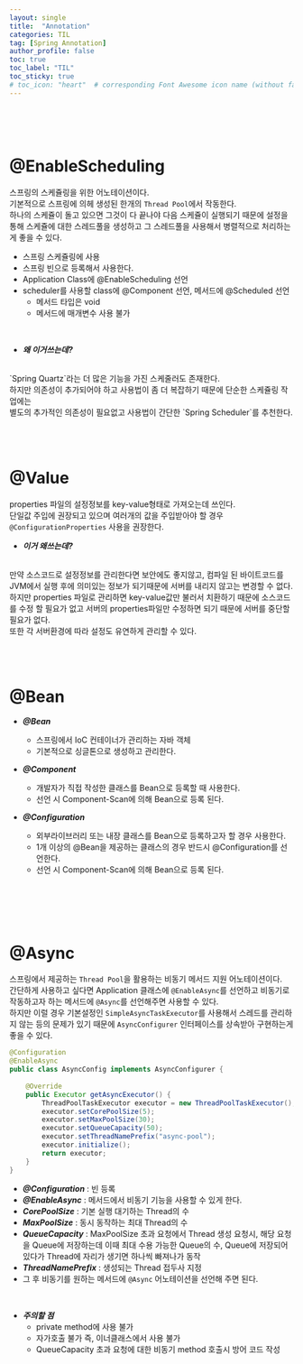 ```yaml
---
layout: single
title:  "Annotation"
categories: TIL
tag: [Spring Annotation]
author_profile: false
toc: true
toc_label: "TIL"
toc_sticky: true
# toc_icon: "heart"  # corresponding Font Awesome icon name (without fa prefix)
---
```

<br><br><br>



# @EnableScheduling
스프링의 스케쥴링을 위한 어노테이션이다.
<br>
기본적으로 스프링에 의헤 생성된 한개의 `Thread Pool`에서 작동한다. 
<br>
하나의 스케쥴이 돌고 있으면 그것이 다 끝나야 다음 스케쥴이 실행되기 때문에 설정을 통해 스케쥴에 대한 스레드풀을 생성하고 
그 스레드풀을 사용해서 병렬적으로 처리하는게 좋을 수 있다.

* 스프링 스케쥴링에 사용
* 스프링 빈으로 등록해서 사용한다.
* Application Class에 @EnableScheduling 선언
* scheduler를 사용할 class에 @Component 선언, 메서드에 @Scheduled 선언
	* 메서드 타입은 void
	* 메서드에 매개변수 사용 불가

<br>

* ***왜 이거쓰는데?***
<br>
	`Spring Quartz`라는 더 많은 기능을 가진 스케줄러도 존재한다.
	<br>
	하지만 의존성이 추가되어야 하고 사용법이 좀 더 복잡하기 때문에 단순한 스케쥴링 작업에는 
	<br>
	별도의 추가적인 의존성이 필요없고 사용법이 간단한 `Spring Scheduler`를 추천한다.

<br>
<br>
<br>
<br>

# @Value
properties 파일의 설정정보를 key-value형태로 가져오는데 쓰인다.
<br>
단일값 주입에 권장되고 있으며 여러개의 값을 주입받아야 할 경우
<br>
`@ConfigurationProperties` 사용을 권장한다.


* ***이거 왜쓰는데?***
<br>
	만약 소스코드로 설정정보를 관리한다면 보안에도 좋지않고, 컴파일 된 바이트코드를 JVM에서 실행 후에 의미있는 정보가 되기때문에 서버를 내리지 않고는 변경할 수 없다.
	<br>
	하지만 properties 파일로 관리하면 key-value값만 불러서 치환하기 때문에 소스코드를 수정 할 필요가 없고 서버의 properties파일만 수정하면 되기 때문에 서버를 중단할 필요가 없다.
	<br>
	또한 각 서버환경에 따라 설정도 유연하게 관리할 수 있다.

<br>
<br>
<br>
<br>

# @Bean
* ***@Bean***
	* 스프링에서 IoC 컨테이너가 관리하는 자바 객체
	* 기본적으로 싱글톤으로 생성하고 관리한다.

* ***@Component***
	* 개발자가 직접 작성한 클래스를 Bean으로 등록할 때 사용한다.
	* 선언 시 Component-Scan에 의해 Bean으로 등록 된다.

* ***@Configuration***
	* 외부라이브러리 또는 내장 클래스를 Bean으로 등록하고자 할 경우 사용한다.
	* 1개 이상의 @Bean을 제공하는 클래스의 경우 반드시 @Configuration를 선언한다.
	* 선언 시 Component-Scan에 의해 Bean으로 등록 된다.

<br>
<br>
<br>
<br>

# @Async
스프링에서 제공하는 `Thread Pool`을 활용하는 비동기 메서드 지원 어노테이션이다.
<br>
간단하게 사용하고 싶다면 Application 클래스에 `@EnableAsync`를 선언하고 비동기로 작동하고자 하는 메서드에 `@Async`를 선언해주면 사용할 수 있다.
<br>
하지만 이럴 경우 기본설정인 `SimpleAsyncTaskExecutor`를 사용해서 스레드를 관리하지 않는 등의 문제가 있기 때문에 `AsyncConfigurer` 인터페이스를 상속받아 구현하는게 좋을 수 있다.

```java
@Configuration
@EnableAsync
public class AsyncConfig implements AsyncConfigurer {
	
	@Override
    public Executor getAsyncExecutor() {
        ThreadPoolTaskExecutor executor = new ThreadPoolTaskExecutor();
        executor.setCorePoolSize(5);
        executor.setMaxPoolSize(30);
        executor.setQueueCapacity(50);
        executor.setThreadNamePrefix("async-pool");
        executor.initialize();
        return executor;
    }
}
```

* ***@Configuration*** : 빈 등록
* ***@EnableAsync*** : 메서드에서 비동기 기능을 사용할 수 있게 한다.
* ***CorePoolSize*** : 기본 실행 대기하는 Thread의 수
* ***MaxPoolSize*** : 동시 동작하는 최대 Thread의 수
* ***QueueCapacity*** : MaxPoolSize 초과 요청에서 Thread 생성 요청시,  해당 요청을 Queue에 저장하는데 이때 최대 수용 가능한 Queue의 수,   Queue에 저장되어있다가 Thread에 자리가 생기면 하나씩 빠져나가 동작
* ***ThreadNamePrefix*** : 생성되는 Thread 접두사 지정
* 그 후 비동기를 원하는 메서드에 `@Async` 어노테이션을 선언해 주면 된다.

<br>

* ***주의할 점***
	* private method에 사용 불가
	* 자가호출 불가 즉, 이너클래스에서 사용 불가
	* QueueCapacity 초과 요청에 대한 비동기 method 호출시 방어 코드 작성






<br>
<br>
<br>
<br>
